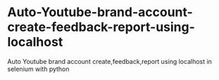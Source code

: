 # Auto-Youtube-brand-account-create-feedback-report-using-localhost
Auto Youtube  brand account create,feedback,report using localhost in selenium with python

